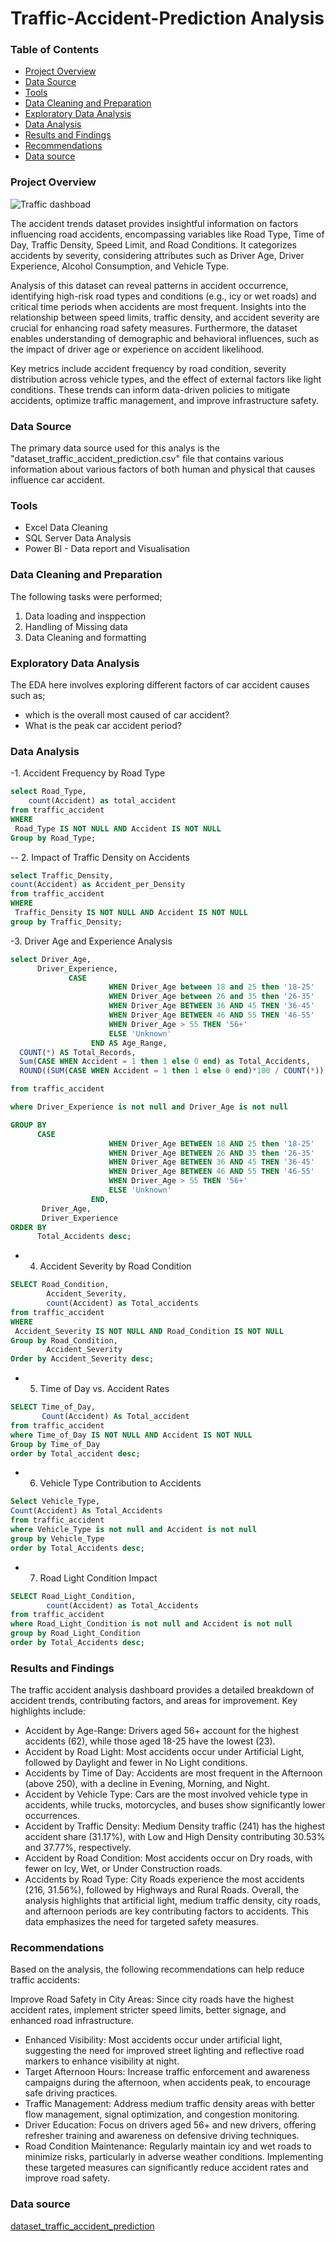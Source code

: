 # Traffic-Accident-Prediction Analysis

### Table of Contents
- [Project Overview](#project-overview)
- [Data Source](#data-source)
- [Tools](#tools)
- [Data Cleaning and Preparation](#data-cleaning-and-preparation)
- [Exploratory Data Analysis](#exploratory-data-analysis)
- [Data Analysis](#data-analysis)
- [Results and Findings](#results-and-findings)
- [Recommendations](#recommendations)
- [Data source](#data-source)
  



### Project Overview

![Traffic dashboad](https://github.com/user-attachments/assets/e7436f5c-ae0f-43fc-aca7-476e0d64fdc5)


The accident trends dataset provides insightful information on factors influencing road accidents, encompassing variables like Road Type, Time of Day, Traffic Density, Speed Limit, and Road Conditions. It categorizes accidents by severity, considering attributes such as Driver Age, Driver Experience, Alcohol Consumption, and Vehicle Type.

Analysis of this dataset can reveal patterns in accident occurrence, identifying high-risk road types and conditions (e.g., icy or wet roads) and critical time periods when accidents are most frequent. Insights into the relationship between speed limits, traffic density, and accident severity are crucial for enhancing road safety measures. Furthermore, the dataset enables understanding of demographic and behavioral influences, such as the impact of driver age or experience on accident likelihood.

Key metrics include accident frequency by road condition, severity distribution across vehicle types, and the effect of external factors like light conditions. These trends can inform data-driven policies to mitigate accidents, optimize traffic management, and improve infrastructure safety.

### Data Source
The primary data source used for this analys is the "dataset_traffic_accident_prediction.csv" file that contains various information about various factors of both human and physical that causes influence car accident.

### Tools
- Excel Data Cleaning
- SQL Server Data Analysis
- Power BI - Data report and Visualisation

### Data Cleaning and Preparation
The following tasks were performed;
1. Data loading and insppection
2. Handling of Missing data
3. Data Cleaning and formatting

### Exploratory Data Analysis
The EDA here involves exploring different factors of car accident causes such as;
- which is the overall most caused of car accident?
- What is the peak car accident period?

### Data Analysis
-1. Accident Frequency by Road Type
```SQL
select Road_Type, 
	count(Accident) as total_accident
from traffic_accident
WHERE
 Road_Type IS NOT NULL AND Accident IS NOT NULL
Group by Road_Type;
```

-- 2. Impact of Traffic Density on Accidents
```SQL
select Traffic_Density,
count(Accident) as Accident_per_Density
from traffic_accident
WHERE
 Traffic_Density IS NOT NULL AND Accident IS NOT NULL
group by Traffic_Density;
```
-3. Driver Age and Experience Analysis
  ```SQL
  select Driver_Age,
	    Driver_Experience,
		       CASE
						WHEN Driver_Age between 18 and 25 then '18-25'
						WHEN Driver_Age between 26 and 35 then '26-35'
						WHEN Driver_Age BETWEEN 36 AND 45 THEN '36-45'
						WHEN Driver_Age BETWEEN 46 AND 55 THEN '46-55'
						WHEN Driver_Age > 55 THEN '56+'
						ELSE 'Unknown'
					END AS Age_Range,
    COUNT(*) AS Total_Records,
	Sum(CASE WHEN Accident = 1 then 1 else 0 end) as Total_Accidents,
	ROUND((SUM(CASE WHEN Accident = 1 then 1 else 0 end)*100 / COUNT(*)),2) as Accident_rate

from traffic_accident

where Driver_Experience is not null and Driver_Age is not null

GROUP BY 
		CASE
						WHEN Driver_Age BETWEEN 18 AND 25 then '18-25'
						WHEN Driver_Age BETWEEN 26 AND 35 then '26-35'
						WHEN Driver_Age BETWEEN 36 AND 45 THEN '36-45'
						WHEN Driver_Age BETWEEN 46 AND 55 THEN '46-55'
						WHEN Driver_Age > 55 THEN '56+'
						ELSE 'Unknown'
					END,
		 Driver_Age,
		 Driver_Experience
ORDER BY 
		Total_Accidents desc;
  ```
- 4. Accident Severity by Road Condition
```SQL
SELECT Road_Condition,
		Accident_Severity,
		count(Accident) as Total_accidents
from traffic_accident
WHERE
 Accident_Severity IS NOT NULL AND Road_Condition IS NOT NULL
Group by Road_Condition,
		Accident_Severity
Order by Accident_Severity desc;
```
- 5. Time of Day vs. Accident Rates
```SQL
SELECT Time_of_Day,
	   Count(Accident) As Total_accident
from traffic_accident
where Time_of_Day IS NOT NULL AND Accident IS NOT NULL
Group by Time_of_Day
order by Total_accident desc;
```
- 6. Vehicle Type Contribution to Accidents
```SQL
Select Vehicle_Type,
Count(Accident) As Total_Accidents
from traffic_accident
where Vehicle_Type is not null and Accident is not null
group by Vehicle_Type
order by Total_Accidents desc;
```
- 7. Road Light Condition Impact
```SQL
SELECT Road_Light_Condition,
		count(Accident) as Total_Accidents
from traffic_accident
where Road_Light_Condition is not null and Accident is not null
group by Road_Light_Condition
order by Total_Accidents desc;
```

### Results and Findings
The traffic accident analysis dashboard provides a detailed breakdown of accident trends, contributing factors, and areas for improvement. Key highlights include:

- Accident by Age-Range: Drivers aged 56+ account for the highest accidents (62), while those aged 18-25 have the lowest (23).
- Accident by Road Light: Most accidents occur under Artificial Light, followed by Daylight and fewer in No Light conditions.
- Accidents by Time of Day: Accidents are most frequent in the Afternoon (above 250), with a decline in Evening, Morning, and Night.
- Accident by Vehicle Type: Cars are the most involved vehicle type in accidents, while trucks, motorcycles, and buses show significantly lower occurrences.
- Accident by Traffic Density: Medium Density traffic (241) has the highest accident share (31.17%), with Low and High Density contributing 30.53% and 37.77%, respectively.
- Accident by Road Condition: Most accidents occur on Dry roads, with fewer on Icy, Wet, or Under Construction roads.
- Accidents by Road Type: City Roads experience the most accidents (216, 31.56%), followed by Highways and Rural Roads.
Overall, the analysis highlights that artificial light, medium traffic density, city roads, and afternoon periods are key contributing factors to accidents. This data emphasizes the need for targeted safety measures.

### Recommendations
Based on the analysis, the following recommendations can help reduce traffic accidents:

Improve Road Safety in City Areas: Since city roads have the highest accident rates, implement stricter speed limits, better signage, and enhanced road infrastructure.
- Enhanced Visibility: Most accidents occur under artificial light, suggesting the need for improved street lighting and reflective road markers to enhance visibility at night.
- Target Afternoon Hours: Increase traffic enforcement and awareness campaigns during the afternoon, when accidents peak, to encourage safe driving practices.
- Traffic Management: Address medium traffic density areas with better flow management, signal optimization, and congestion monitoring.
- Driver Education: Focus on drivers aged 56+ and new drivers, offering refresher training and awareness on defensive driving techniques.
- Road Condition Maintenance: Regularly maintain icy and wet roads to minimize risks, particularly in adverse weather conditions.
Implementing these targeted measures can significantly reduce accident rates and improve road safety.

### Data source
[dataset_traffic_accident_prediction](https://www.kaggle.com/datasets/denkuznetz/traffic-accident-prediction?select=dataset_traffic_accident_prediction1.csv)
